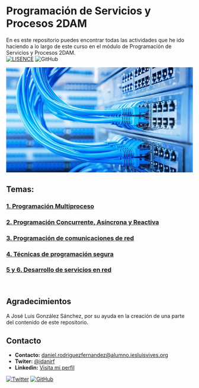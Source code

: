# Programación de Servicios y Procesos 2DAM

En es este repositorio puedes encontrar todas las actividades que he ido haciendo a lo largo de este curso en el módulo de Programación de Servicios y Procesos 2DAM.
<br>
[![LISENCE](https://img.shields.io/badge/Lisence-MIT-green)]()
![GitHub](https://img.shields.io/github/last-commit/idanirf/Desarrollo-de-Aplicaciones-Multiplataforma)	

![imagen](./img/portada.jpg)

## Temas:
### [1. Programación Multiproceso](/Unidad-1)
### [2. Programación Concurrente, Asíncrona y Reactiva](/Unidad-2)
### [3. Programación de comunicaciones de red](/Unidad-3/)
### [4. Técnicas de programación segura](/Unidad-4)
### [5 y 6. Desarrollo de servicios en red](/Unidad-5-6)



<br>

## Agradecimientos
A José Luis González Sánchez, por su ayuda en la creación de una parte del contenido de este repositorio.

## Contacto
* **Contacto:** daniel.rodriguezfernandez@alumno.iesluisvives.org
* **Twiter:** [@idanirf](https://twitter.com/idanirf)
* **Linkedin:** [Visita mi perfil](https://www.linkedin.com/in/danielrodriguezfernandez03002/)

[![Twitter](https://img.shields.io/twitter/follow/idanirf?style=social)](https://twitter.com/idanirf)
[![GitHub](https://img.shields.io/github/followers/idanirf?style=social)](https://github.com/idanirf)